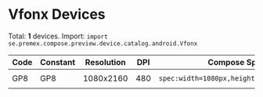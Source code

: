# Vfonx Devices

Total: **1** devices. Import: `import se.premex.compose.preview.device.catalog.android.Vfonx`

| Code | Constant | Resolution | DPI | Compose Spec | Preview Usage |
|------|----------|------------|-----|-------------|---------------|
| GP8 | GP8 | 1080x2160 | 480 | `spec:width=1080px,height=2160px,dpi=480` | `@Preview(device = Vfonx.GP8)` |

<!-- Generated automatically. Do not edit manually. -->
